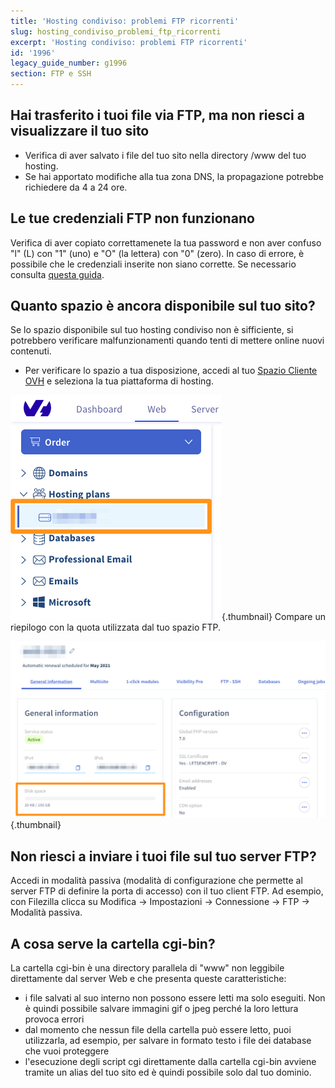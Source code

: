 ```yaml
---
title: 'Hosting condiviso: problemi FTP ricorrenti'
slug: hosting_condiviso_problemi_ftp_ricorrenti
excerpt: 'Hosting condiviso: problemi FTP ricorrenti'
id: '1996'
legacy_guide_number: g1996
section: FTP e SSH
---
```


## Hai trasferito i tuoi file via FTP, ma non riesci a visualizzare il tuo sito

- Verifica di aver salvato i file del tuo sito nella directory /www del tuo hosting.
- Se hai apportato modifiche alla tua zona DNS, la propagazione potrebbe richiedere da 4 a 24 ore.


## Le tue credenziali FTP non funzionano
Verifica di aver copiato correttamenete la tua password e non aver confuso "l" (L) con "1" (uno) e "O" (la lettera) con "0" (zero).
In caso di errore, è possibile che le credenziali inserite non siano corrette. Se necessario consulta [questa guida](https://www.ovh.it/g1374.metti-online-tuo-sito#trasferisci_i_tuoi_file_in_ftp_recupera_le_credenziali_ftp).


## Quanto spazio è ancora disponibile sul tuo sito?
Se lo spazio disponibile sul tuo hosting condiviso non è sifficiente, si potrebbero verificare malfunzionamenti quando tenti di mettere online nuovi contenuti.

- Per verificare lo spazio a tua disposizione, accedi al tuo [Spazio Cliente OVH](https://www.ovh.com/auth/?action=gotomanager&from=https://www.ovh.it/&ovhSubsidiary=it) e seleziona la tua piattaforma di hosting.



![](images/img_3298.jpg){.thumbnail}
Compare un riepilogo con la quota utilizzata dal tuo spazio FTP.

![](images/img_3299.jpg){.thumbnail}


## Non riesci a inviare i tuoi file sul tuo server FTP?
Accedi in modalità passiva (modalità di configurazione che permette al server FTP di definire la porta di accesso) con il tuo client FTP. Ad esempio, con Filezilla clicca su Modifica -> Impostazioni -> Connessione -> FTP -> Modalità passiva.


## A cosa serve la cartella cgi-bin?
La cartella cgi-bin è una directory parallela di "www" non leggibile direttamente dal server Web e che presenta queste caratteristiche:

- i file salvati al suo interno non possono essere letti ma solo eseguiti. Non è quindi possibile salvare immagini gif o jpeg perché la loro lettura provoca errori
- dal momento che nessun file della cartella può essere letto, puoi utilizzarla, ad esempio, per salvare in formato testo i file dei database che vuoi proteggere 
- l'esecuzione degli script cgi direttamente dalla cartella cgi-bin avviene tramite un alias del tuo sito ed è quindi possibile solo dal tuo dominio.



